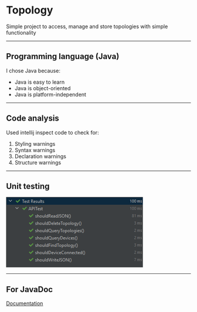 # Topology

Simple project to access, manage and store topologies with simple functionality

---

## Programming language (Java)

I chose Java because:
  * Java is easy to learn
  * Java is object-oriented
  * Java is platform-independent
  
---

## Code analysis

Used intellij inspect code to check for:
 1. Styling warnings
 2. Syntax warnings
 3. Declaration warnings
 4. Structure warnings


---

## Unit testing

![unit testing](images/unittest.png)

---

## For JavaDoc

[Documentation](https://amrahmed11.github.io/Topology/JavaDoc/index.html)
